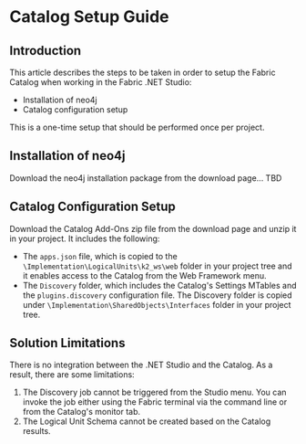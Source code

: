 <studio>

# Catalog Setup Guide

## Introduction

This article describes the steps to be taken in order to setup the Fabric Catalog when working in the Fabric .NET Studio:

* Installation of neo4j
* Catalog configuration setup

This is a one-time setup that should be performed once per project.



## Installation of neo4j

Download the neo4j installation package from the download page... TBD



## Catalog Configuration Setup

Download the Catalog Add-Ons zip file from the download page and unzip it in your project. It includes the following:

* The ```apps.json``` file, which is copied to the ```\Implementation\LogicalUnits\k2_ws\web``` folder in your project tree and it enables access to the Catalog from the Web Framework menu.
* The  ```Discovery``` folder, which includes the Catalog's Settings MTables and the ```plugins.discovery``` configuration file. The Discovery folder is copied under ```\Implementation\SharedObjects\Interfaces``` folder in your project tree. 



## Solution Limitations

There is no integration between the .NET Studio and the Catalog. As a result, there are some limitations:

1. The Discovery job cannot be triggered from the Studio menu. You can invoke the job either using the Fabric terminal via the command line or from the Catalog's monitor tab.
2. The Logical Unit Schema cannot be created based on the Catalog results.  



</studio>
